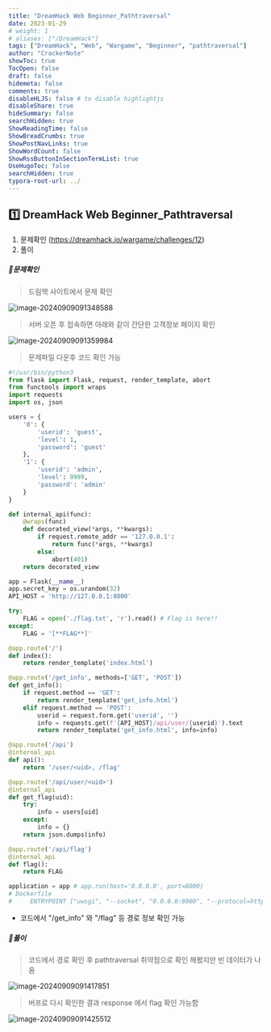 ```yaml
---
title: "DreamHack Web Beginner_Pathtraversal"
date: 2023-01-29
# weight: 1
# aliases: ["/DreamHack"]
tags: ["DreamHack", "Web", "Wargame", "Beginner", "pathtraversal"]
author: "CrackerNote"
showToc: true
TocOpen: false
draft: false
hidemeta: false
comments: true
disableHLJS: false # to disable highlightjs
disableShare: true
hideSummary: false
searchHidden: true
ShowReadingTime: false
ShowBreadCrumbs: true
ShowPostNavLinks: true
ShowWordCount: false
ShowRssButtonInSectionTermList: true
UseHugoToc: false
searchHidden: true
typora-root-url: ../
---
```


## 1️⃣ DreamHack Web Beginner_Pathtraversal

1. 문제확인 (https://dreamhack.io/wargame/challenges/12)
2. 풀이

  

##### 📜**문제확인**

> 드림핵 사이트에서 문제 확인

![image-20240909091348588](/images/DreamHack_Web_Beginner_PathTraversal/image-20240909091348588.png)

> 서버 오픈 후 접속하면 아래와 같이 간단한 고객정보 페이지 확인

![image-20240909091359984](/images/DreamHack_Web_Beginner_PathTraversal/image-20240909091359984.png)

> 문제파일 다운후 코드 확인 가능

```python
#!/usr/bin/python3
from flask import Flask, request, render_template, abort
from functools import wraps
import requests
import os, json

users = {
    '0': {
        'userid': 'guest',
        'level': 1,
        'password': 'guest'
    },
    '1': {
        'userid': 'admin',
        'level': 9999,
        'password': 'admin'
    }
}

def internal_api(func):
    @wraps(func)
    def decorated_view(*args, **kwargs):
        if request.remote_addr == '127.0.0.1':
            return func(*args, **kwargs)
        else:
            abort(401)
    return decorated_view

app = Flask(__name__)
app.secret_key = os.urandom(32)
API_HOST = 'http://127.0.0.1:8000'

try:
    FLAG = open('./flag.txt', 'r').read() # Flag is here!!
except:
    FLAG = '[**FLAG**]'

@app.route('/')
def index():
    return render_template('index.html')

@app.route('/get_info', methods=['GET', 'POST'])
def get_info():
    if request.method == 'GET':
        return render_template('get_info.html')
    elif request.method == 'POST':
        userid = request.form.get('userid', '')
        info = requests.get(f'{API_HOST}/api/user/{userid}').text
        return render_template('get_info.html', info=info)

@app.route('/api')
@internal_api
def api():
    return '/user/<uid>, /flag'

@app.route('/api/user/<uid>')
@internal_api
def get_flag(uid):
    try:
        info = users[uid]
    except:
        info = {}
    return json.dumps(info)

@app.route('/api/flag')
@internal_api
def flag():
    return FLAG

application = app # app.run(host='0.0.0.0', port=8000)
# Dockerfile
#     ENTRYPOINT ["uwsgi", "--socket", "0.0.0.0:8000", "--protocol=http", "--threads", "4", "--wsgi-file", "app.py"]
```

- 코드에서 "/get_info" 와 "/flag" 등 경로 정보 확인 가능
  

##### 📜**풀이**

> 코드에서 경로 확인 후 pathtraversal 취약점으로 확인 해봤지만 빈 데이터가 나옴

![image-20240909091417851](/images/DreamHack_Web_Beginner_PathTraversal/image-20240909091417851.png)

> 버프로 다시 확인한 결과 response 에서 flag 확인 가능함

![image-20240909091425512](/images/DreamHack_Web_Beginner_PathTraversal/image-20240909091425512.png)
